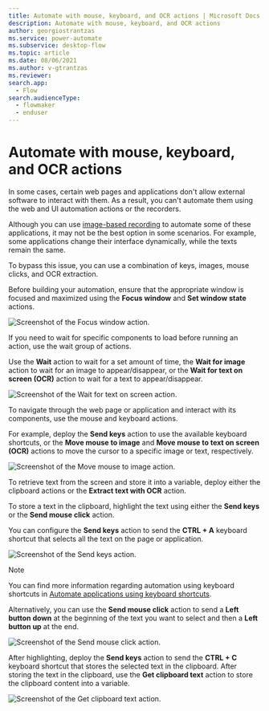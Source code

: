 ```yaml
---
title: Automate with mouse, keyboard, and OCR actions | Microsoft Docs
description: Automate with mouse, keyboard, and OCR actions
author: georgiostrantzas
ms.service: power-automate
ms.subservice: desktop-flow
ms.topic: article
ms.date: 08/06/2021
ms.author: v-gtrantzas
ms.reviewer:
search.app: 
  - Flow
search.audienceType: 
  - flowmaker
  - enduser
---
```


# Automate with mouse, keyboard, and OCR actions

In some cases, certain web pages and applications don't allow external software to interact with them. As a result, you can't automate them using the web and UI automation actions or the recorders.

Although you can use [image-based recording](../recording-flow.md#image-based-recording) to automate some of these applications, it may not be the best option in some scenarios. For example, some applications change their interface dynamically, while the texts remain the same.

To bypass this issue, you can use a combination of keys, images, mouse clicks, and OCR extraction. 

Before building your automation, ensure that the appropriate window is focused and maximized using the **Focus window** and **Set window state** actions.

![Screenshot of the Focus window action.](media/automate-using-mouse-keyboard-ocr/focus-window-action.png)

If you need to wait for specific components to load before running an action, use the wait group of actions. 

Use the **Wait** action to wait for a set amount of time, the **Wait for image** action to wait for an image to appear/disappear, or the **Wait for text on screen (OCR)** action to wait for a text to appear/disappear.

![Screenshot of the Wait for text on screen action.](media/automate-using-mouse-keyboard-ocr/wait-text-screen-action.png)

To navigate through the web page or application and interact with its components, use the mouse and keyboard actions.

For example, deploy the **Send keys** action to use the available keyboard shortcuts, or the **Move mouse to image** and **Move mouse to text on screen (OCR)** actions to move the cursor to a specific image or text, respectively.

![Screenshot of the Move mouse to image action.](media/automate-using-mouse-keyboard-ocr/move-mouse-image-action.png)

To retrieve text from the screen and store it into a variable, deploy either the clipboard actions or the **Extract text with OCR** action.

To store a text in the clipboard, highlight the text using either the **Send keys** or the **Send mouse click** action.

You can configure the **Send keys** action to send the **CTRL + A** keyboard shortcut that selects all the text on the page or application.

![Screenshot of the Send keys action.](media/automate-using-mouse-keyboard-ocr/send-keys-action.png)

> [!NOTE]
> You can find more information regarding automation using keyboard shortcuts in [Automate applications using keyboard shortcuts](automate-applications-keyboard-shortcuts.md).

Alternatively, you can use the **Send mouse click**  action to send a **Left button down** at the beginning of the text you want to select and then a **Left button up** at the end. 

![Screenshot of the Send mouse click action.](media/automate-using-mouse-keyboard-ocr/send-mouse-click-action.png)

After highlighting, deploy the **Send keys** action to send the **CTRL + C** keyboard shortcut that stores the selected text in the clipboard. After storing the text in the clipboard, use the **Get clipboard text** action to store the clipboard content into a variable. 

![Screenshot of the Get clipboard text action.](media/automate-using-mouse-keyboard-ocr/get-clipboard-action.png)